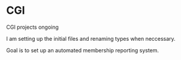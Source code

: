 # CGI
CGI projects ongoing



I am setting up the initial files and renaming types when neccessary.

Goal is to set up an automated membership reporting system. 